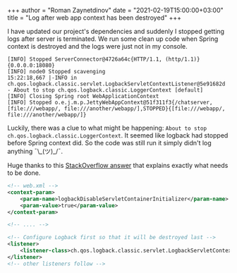 +++
author = "Roman Zaynetdinov"
date = "2021-02-19T15:00:00+03:00"
title = "Log after web app context has been destroyed"
+++

I have updated our project's dependencies and suddenly I stopped getting logs after server is terminated. We run some clean up code when Spring context is destroyed and the logs were just not in my console.

```
[INFO] Stopped ServerConnector@4726a64c{HTTP/1.1, (http/1.1)}{0.0.0.0:18080}
[INFO] node0 Stopped scavenging
15:22:18,667 |-INFO in ch.qos.logback.classic.servlet.LogbackServletContextListener@5e91682d - About to stop ch.qos.logback.classic.LoggerContext [default]
[INFO] Closing Spring root WebApplicationContext
[INFO] Stopped o.e.j.m.p.JettyWebAppContext@51f311f3{/chatserver,[file:///webapp/, file:///another/webapp/],STOPPED}{[file:///webapp/, file:///another/webapp/]}
```

Luckily, there was a clue to what might be happening: `About to stop ch.qos.logback.classic.LoggerContext`. It seemed like logback had stopped before Spring context did. So the code was still run it simply didn't log anything ¯\\\_(ツ)\_/¯.

Huge thanks to this [StackOverflow answer](https://stackoverflow.com/a/49816008/2866570) that explains exactly what needs to be done.

```xml
<!-- web.xml -->
<context-param>
    <param-name>logbackDisableServletContainerInitializer</param-name>
    <param-value>true</param-value>
</context-param>

<!-- .... -->

<!-- Configure Logback first so that it will be destroyed last -->
<listener>
    <listener-class>ch.qos.logback.classic.servlet.LogbackServletContextListener</listener-class>
</listener>
<!-- other listeners follow -->
```
